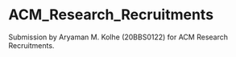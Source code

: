 # ACM_Research_Recruitments
Submission by Aryaman M. Kolhe (20BBS0122) for ACM Research Recruitments.
